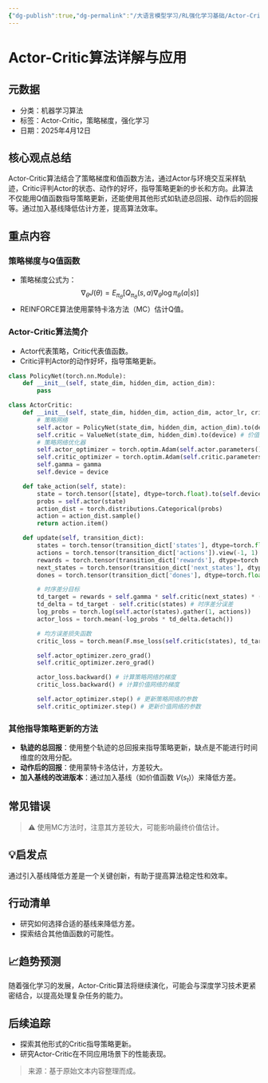 ```yaml
---
{"dg-publish":true,"dg-permalink":"/大语言模型学习/RL强化学习基础/Actor-Critic算法","dg-home":false,"dg-description":"在此输入笔记的描述","dg-hide":false,"dg-hide-title":false,"dg-show-backlinks":true,"dg-show-local-graph":true,"dg-show-inline-title":true,"dg-pinned":false,"dg-passphrase":"在此输入访问密码","dg-enable-mathjax":false,"dg-enable-mermaid":false,"dg-enable-uml":false,"dg-note-icon":0,"dg-enable-dataview":false,"tags":["NLP"],"permalink":"/大语言模型学习/RL强化学习基础/Actor-Critic算法/","dgShowBacklinks":true,"dgShowLocalGraph":true,"dgShowInlineTitle":true,"dgPassFrontmatter":true,"noteIcon":0,"created":"2025-04-12T23:30:33.000+08:00","updated":"2025-04-13T13:06:02.000+08:00"}
---
```




# Actor-Critic算法详解与应用

## 元数据
- 分类：机器学习算法
- 标签：Actor-Critic，策略梯度，强化学习
- 日期：2025年4月12日


## 核心观点总结
Actor-Critic算法结合了策略梯度和值函数方法，通过Actor与环境交互采样轨迹，Critic评判Actor的状态、动作的好坏，指导策略更新的步长和方向。此算法不仅能用Q值函数指导策略更新，还能使用其他形式如轨迹总回报、动作后的回报等。通过加入基线降低估计方差，提高算法效率。


## 重点内容

### 策略梯度与Q值函数
- 策略梯度公式为：
  $$
  \nabla_\theta J(\theta) = E_{\pi_\theta} [ Q_{\pi_\theta}(s, a) \nabla_\theta \log \pi_\theta(a|s) ]
  $$
- REINFORCE算法使用蒙特卡洛方法（MC）估计Q值。


### Actor-Critic算法简介
- Actor代表策略，Critic代表值函数。
- Critic评判Actor的动作好坏，指导策略更新。

```Python
class PolicyNet(torch.nn.Module): 
    def __init__(self, state_dim, hidden_dim, action_dim): 
        pass

class ActorCritic: 
    def __init__(self, state_dim, hidden_dim, action_dim, actor_lr, critic_lr, gamma, device): 
        # 策略网络 
        self.actor = PolicyNet(state_dim, hidden_dim, action_dim).to(device) 
        self.critic = ValueNet(state_dim, hidden_dim).to(device) # 价值网络 
        # 策略网络优化器 
        self.actor_optimizer = torch.optim.Adam(self.actor.parameters(), lr=actor_lr) 
        self.critic_optimizer = torch.optim.Adam(self.critic.parameters(), lr=critic_lr) # 价值网络优化器 
        self.gamma = gamma 
        self.device = device

    def take_action(self, state): 
        state = torch.tensor([state], dtype=torch.float).to(self.device) 
        probs = self.actor(state) 
        action_dist = torch.distributions.Categorical(probs) 
        action = action_dist.sample() 
        return action.item()

    def update(self, transition_dict): 
        states = torch.tensor(transition_dict['states'], dtype=torch.float).to(self.device) 
        actions = torch.tensor(transition_dict['actions']).view(-1, 1).to(self.device) 
        rewards = torch.tensor(transition_dict['rewards'], dtype=torch.float).view(-1, 1).to(self.device) 
        next_states = torch.tensor(transition_dict['next_states'], dtype=torch.float).to(self.device) 
        dones = torch.tensor(transition_dict['dones'], dtype=torch.float).view(-1, 1).to(self.device)

        # 时序差分目标 
        td_target = rewards + self.gamma * self.critic(next_states) * (1 - dones) 
        td_delta = td_target - self.critic(states) # 时序差分误差 
        log_probs = torch.log(self.actor(states).gather(1, actions)) 
        actor_loss = torch.mean(-log_probs * td_delta.detach()) 

        # 均方误差损失函数 
        critic_loss = torch.mean(F.mse_loss(self.critic(states), td_target.detach())) 

        self.actor_optimizer.zero_grad() 
        self.critic_optimizer.zero_grad() 

        actor_loss.backward() # 计算策略网络的梯度 
        critic_loss.backward() # 计算价值网络的梯度 

        self.actor_optimizer.step() # 更新策略网络的参数 
        self.critic_optimizer.step() # 更新价值网络的参数

```


### 其他指导策略更新的方法
- **轨迹的总回报**：使用整个轨迹的总回报来指导策略更新，缺点是不能进行时间维度的效用分配。
- **动作后的回报**：使用蒙特卡洛估计，方差较大。
- **加入基线的改进版本**：通过加入基线（如价值函数 $V(s_t)$）来降低方差。


## 常见错误
> ⚠️ 使用MC方法时，注意其方差较大，可能影响最终价值估计。


## 💡启发点
通过引入基线降低方差是一个关键创新，有助于提高算法稳定性和效率。


## 行动清单
- 研究如何选择合适的基线来降低方差。
- 探索结合其他值函数的可能性。


## 📈趋势预测
随着强化学习的发展，Actor-Critic算法将继续演化，可能会与深度学习技术更紧密结合，以提高处理复杂任务的能力。


## 后续追踪
- 探索其他形式的Critic指导策略更新。
- 研究Actor-Critic在不同应用场景下的性能表现。

> 来源：基于原始文本内容整理而成。
